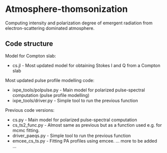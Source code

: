 # Atmosphere-thomsonization
Computing intensity and polarization degree of emergent radiation from electron-scattering dominated atmosphere. 

Code structure
---------------------------------------

Model for Compton slab:
* cs.jl -  Most updated model for obtaining Stokes I and Q from a Compton slab

Most updated pulse profile modelling code:
* ixpe_tools/polpulse.py -  Main model for polarized pulse-spectral computation (pulse profile modelling)
* ixpe_tools/driver.py - Simple tool to run the previous function

Previous code versions:
* cs.py -  Main model for polarized pulse-spectral computation
* cs_ts2_func.py - Almost same as previous but as a function used e.g. for mcmc fitting. 
* driver_paeqs.py - Simple tool to run the previous function
* emcee_cs_ts.py - Fitting PA profiles using emcee. 
... more to be added ...

